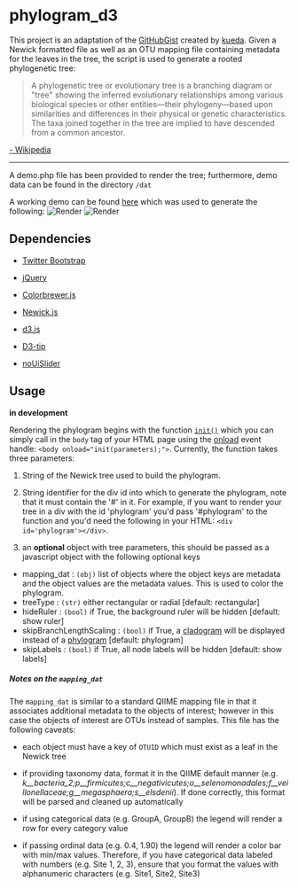 # phylogram_d3

This project is an adaptation of the [GitHubGist](https://gist.github.com/) created by [kueda](https://gist.github.com/kueda/1036776).  Given a Newick formatted file as well as an OTU mapping file containing metadata for the leaves in the tree, the script is used to generate a rooted phylogenetic tree:
> A phylogenetic tree or evolutionary tree is a branching diagram or "tree" showing the inferred evolutionary relationships among various biological species or other entities—their phylogeny—based upon similarities and differences in their physical or genetic characteristics. The taxa joined together in the tree are implied to have descended from a common ancestor.

[- Wikipedia](https://en.wikipedia.org/wiki/Phylogenetic_tree#Unrooted_tree)

---
A demo.php file has been provided to render the tree; furthermore, demo data can be found in the directory `/dat`

A working demo can be found [here](http://meepmoop.com/phylogram/) which was used to generate the following:
![Render](https://rawgit.com/ConstantinoSchillebeeckx/phylogram_d3/master/tree_rect.png "Rectangular tree type")
![Render](https://rawgit.com/ConstantinoSchillebeeckx/phylogram_d3/master/tree_radial.png "Radial tree type")

## Dependencies
* [Twitter Bootstrap](https://getbootstrap.com/)

* [jQuery](https://jquery.com/)

* [Colorbrewer.js](https://bl.ocks.org/mbostock/5577023)

* [Newick.js](https://github.com/jasondavies/newick.js)

* [d3.js](https://d3js.org/)

* [D3-tip](https://github.com/emiguevara/d3-tip)

* [noUiSlider](http://refreshless.com/nouislider/)

## Usage

**in development**

Rendering the phylogram begins with the function [`init()`][1] which you can simply call in the `body` tag of your HTML page using the [onload](https://developer.mozilla.org/en-US/docs/Web/API/GlobalEventHandlers/onload) event handle: `<body onload="init(parameters);">`.  Currently, the function takes three parameters:

1. String of the Newick tree used to build the phylogram.

2. String identifier for the div id into which to generate the phylogram, note that it must contain the '#' in it.  For example, if you want to render your tree in a div with the id 'phylogram' you'd pass '#phylogram' to the function and you'd need the following in your HTML: `<div id='phylogram'></div>`.

3. an **optional** object with tree parameters, this should be passed as a javascript object with the following optional keys
  * mapping_dat : `(obj)` list of objects where the object keys are metadata and the object values are the metadata values. This is used to color the phylogram.
  * treeType : `(str)` either rectangular or radial [default: rectangular]
  * hideRuler : `(bool)` if True, the background ruler will be hidden [default: show ruler]
  * skipBranchLengthScaling : `(bool)` if True, a [cladogram](https://en.wikipedia.org/wiki/Cladogram) will be displayed instead of a [phylogram](https://en.wikipedia.org/wiki/Phylogenetic_tree) [default: phylogram]
  * skipLabels : `(bool)` if True, all node labels will be hidden [default: show labels]


##### Notes on the `mapping_dat`
The `mapping_dat` is similar to a standard QIIME mapping file in that it associates additional metadata to the objects of interest; however in this case the objects of interest are OTUs instead of samples.  This file has the following caveats:

* each object must have a key of `OTUID` which must exist as a leaf in the Newick tree

* if providing taxonomy data, format it in the QIIME default manner (e.g. *k__bacteria_2;p__firmicutes;c__negativicutes;o__selenomonadales;f__veillonellaceae;g__megasphaera;s__elsdenii*).  If done correctly, this format will be parsed and cleaned up automatically

* if using categorical data (e.g. GroupA, GroupB) the legend will render a row for every category value

* if passing ordinal data (e.g. 0.4, 1.90) the legend will render a color bar with min/max values.  Therefore, if you have categorical data labeled with numbers (e.g. Site 1, 2, 3), ensure that you format the values with alphanumeric characters (e.g. Site1, Site2, Site3)

[1]: https://github.com/ConstantinoSchillebeeckx/phylogram_d3/blob/master/js/phylogram_d3.js#L126
